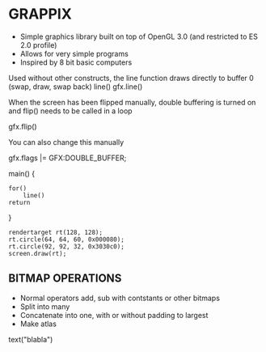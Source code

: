 GRAPPIX
=======

* Simple graphics library built on top of OpenGL 3.0 (and restricted to ES 2.0 profile)
* Allows for very simple programs
* Inspired by 8 bit basic computers

Used without other constructs, the line function
draws directly to buffer 0 (swap, draw, swap back)
line()
gfx.line()

When the screen has been flipped manually, double buffering
is turned on and flip() needs to be called in a loop

gfx.flip()

You can also change this manually

gfx.flags |= GFX:DOUBLE_BUFFER;


main() {

	for()
		line()
	return
}

	rendertarget rt(128, 128);
	rt.circle(64, 64, 60, 0x000080);
	rt.circle(92, 92, 32, 0x3030c0);
	screen.draw(rt);


BITMAP OPERATIONS
-----------------

* Normal operators add, sub with contstants or other bitmaps
* Split into many
* Concatenate into one, with or without padding to largest
* Make atlas




text("blabla")
